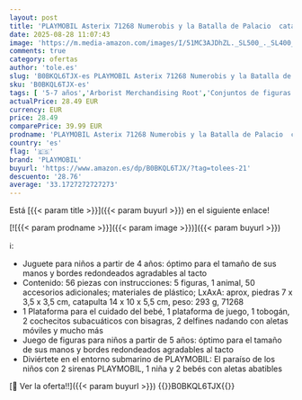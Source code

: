 ```yaml
---
layout: post
title: 'PLAYMOBIL Asterix 71268 Numerobis y la Batalla de Palacio  catapulta de Trabajo de los Romanos  Juguete para niños a Partir de 5 años'
date: 2025-08-28 11:07:43
image: 'https://m.media-amazon.com/images/I/51MC3AJDhZL._SL500_._SL400_.jpg'
comments: true
category: ofertas
author: 'tole.es'
slug: 'B0BKQL6TJX-es PLAYMOBIL Asterix 71268 Numerobis y la Batalla de Palacio...'
sku: 'B0BKQL6TJX-es'
tags: [ '5-7 años','Arborist Merchandising Root','Conjuntos de figuras de juguete','Juguetes','Juguetes y juegos','Muñecos y figuras','Self Service','Special Features Stores','b6d17eda-2c26-45ed-a098-453a9f96e839_0','b6d17eda-2c26-45ed-a098-453a9f96e839_7701','playmobil','🇪🇸', ]
actualPrice: 28.49 EUR
currency: EUR
price: 28.49
comparePrice: 39.99 EUR
prodname: 'PLAYMOBIL Asterix 71268 Numerobis y la Batalla de Palacio  catapulta de Trabajo de los Romanos  Juguete para niños a Partir de 5 años'
country: 'es'
flag: '🇪🇸'
brand: 'PLAYMOBIL'
buyurl: 'https://www.amazon.es/dp/B0BKQL6TJX/?tag=tolees-21'
descuento: '28.76'
average: '33.1727272727273'
---
```


Está [{{< param title >}}]({{< param buyurl >}}) en el siguiente enlace!

[![{{< param prodname >}}]({{< param image >}})]({{< param buyurl >}})

ℹ️:

- Juguete para niños a partir de 4 años: óptimo para el tamaño de sus manos y bordes redondeados agradables al tacto
- Contenido: 56 piezas con instrucciones: 5 figuras, 1 animal, 50 accesorios adicionales; materiales de plástico; LxAxA: aprox, piedras 7 x 3,5 x 3,5 cm, catapulta 14 x 10 x 5,5 cm, peso: 293 g, 71268
- 1 Plataforma para el cuidado del bebé, 1 plataforma de juego, 1 tobogán, 2 cochecitos subacuáticos con bisagras, 2 delfines nadando con aletas móviles y mucho más
- Juego de figuras para niños a partir de 5 años: óptimo para el tamaño de sus manos y bordes redondeados agradables al tacto
- Diviértete en el entorno submarino de PLAYMOBIL: El paraíso de los niños con 2 sirenas PLAYMOBIL, 1 niña y 2 bebés con aletas abatibles

[🛒 Ver la oferta!!]({{< param buyurl >}})
{{<world>}}B0BKQL6TJX{{</world>}}
